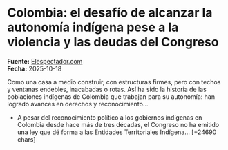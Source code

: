 # Colombia: el desafío de alcanzar la autonomía indígena pese a la violencia y las deudas del Congreso

**Fuente:** [Elespectador.com](https://blogs.elespectador.com/medio-ambiente/mongabay-latam/colombia-el-desafio-de-alcanzar-la-autonomia-indigena-pese-a-la-violencia-y-las-deudas-del-congreso/)  
**Fecha:** 2025-10-18

Como una casa a medio construir, con estructuras firmes, pero con techos y ventanas endebles, inacabadas o rotas. Así ha sido la historia de las poblaciones indígenas de Colombia que trabajan para su autonomía: han logrado avances en derechos y reconocimiento…

<ul><li>A pesar del reconocimiento político a los gobiernos indígenas en Colombia desde hace más de tres décadas, el Congreso no ha emitido una ley que dé forma a las Entidades Territoriales Indígena… [+24690 chars]
